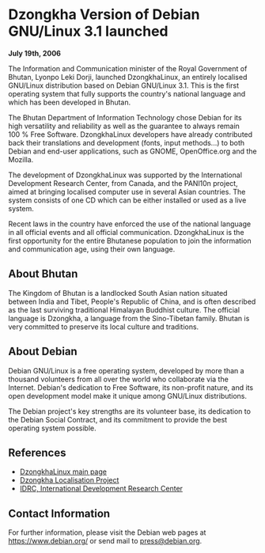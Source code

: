 
Dzongkha Version of Debian GNU/Linux 3.1 launched
=================================================


**July 19th, 2006**


The Information and Communication minister of the Royal Government of
Bhutan, Lyonpo Leki Dorji, launched DzongkhaLinux, an entirely
localised GNU/Linux distribution based on Debian GNU/Linux 3.1. This
is the first operating system that fully supports the country's
national language and which has been developed in Bhutan.


The Bhutan Department of Information Technology chose Debian for its
high versatility and reliability as well as the guarantee to always
remain 100 % Free Software. DzongkhaLinux developers have already
contributed back their translations and development (fonts, input
methods...) to both Debian and end-user applications, such as GNOME,
OpenOffice.org and the Mozilla.


The development of DzongkhaLinux was supported by the International
Development Research Center, from Canada, and the PANl10n project,
aimed at bringing localised computer use in several Asian countries.
The system consists of one CD which can be either installed or used as
a live system.


Recent laws in the country have enforced the use of the national
language in all official events and all official communication.
DzongkhaLinux is the first opportunity for the entire Bhutanese
population to join the information and communication age, using their
own language.


About Bhutan
------------


The Kingdom of Bhutan is a landlocked South Asian nation
situated between India and Tibet, People's Republic of China,
and is often described as the last surviving traditional
Himalayan Buddhist culture. The official
language is Dzongkha, a language from the Sino-Tibetan family. Bhutan
is very committed to preserve its local culture and traditions.


About Debian
------------


Debian GNU/Linux is a free operating system, developed by more than a
thousand volunteers from all over the world who collaborate via the
Internet. Debian's dedication to Free Software, its non-profit nature,
and its open development model make it unique among GNU/Linux
distributions.


The Debian project's key strengths are its volunteer base, its dedication
to the Debian Social Contract, and its commitment to provide the best
operating system possible.


References
----------


* [DzongkhaLinux main page](http://www.dit.gov.bt/admin/index.php/Main_Page)
* [Dzongkha Localisation Project](http://dzongkha.sourceforge.net/)
* [IDRC, International Development Research Center](http://www.idrc.ca/)


Contact Information
-------------------


For further information, please visit the Debian web pages at
<https://www.debian.org/> or send mail to
<press@debian.org>.



